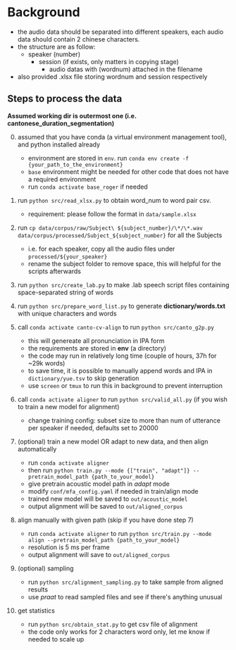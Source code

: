 # Background
- the audio data should be separated into different speakers, each audio data should contain 2 chinese characters.
- the structure are as follow:
	- speaker (number)
		- session (if exists, only matters in copying stage)
			- audio datas with (wordnum) attached in the filename
- also provided .xlsx file storing wordnum and session respectively

## Steps to process the data
**Assumed working dir is outermost one (i.e. cantonese_duration_segmentation)**

0. assumed that you have conda (a virtual environment management tool), and python installed already
	- environment are stored in `env`. run `conda env create -f {your_path_to_the_environment}`
	- `base` environment might be needed for other code that does not have a required environment
	- run `conda activate base_roger` if needed

1. run `python src/read_xlsx.py` to obtain word_num to word pair csv.
	- requirement: please follow the format in `data/sample.xlsx`

2. run `cp data/corpus/raw/Subject\ ${subject_number}/\*/\*.wav data/corpus/processed/Subject_${subject_number}` for all the Subjects
	- i.e. for each speaker, copy all the audio files under `processed/${your_speaker}`
	- rename the subject folder to remove space, this will helpful for the scripts afterwards

3. run `python src/create_lab.py` to make .lab speech script files containing space-separated string of words

4. run `python src/prepare_word_list.py` to generate **dictionary/words.txt** with unique characters and words

5. call `conda activate canto-cv-align` to run `python src/canto_g2p.py`
	- this will genereate all pronunciation in IPA form
	- the requirements are stored in **env** (a directory)
	- the code may run in relatively long time (couple of hours, 37h for ~29k words)
	- to save time, it is possible to manually append words and IPA in `dictionary/yue.tsv` to skip generation
	- use `screen` or `tmux` to run this in background to prevent interruption

6. call `conda activate aligner` to run `python src/valid_all.py` (if you wish to train a new model for alignment)
	- change training config: subset size to more than num of utterance per speaker if needed, defaults set to 20000

7. (optional) train a new model OR adapt to new data, and then align automatically
	- run `conda activate aligner`
	- then run `python train.py --mode {["train", "adapt"]} --pretrain_model_path {path_to_your_model}`
	- give pretrain acoustic model path in *adapt* mode
	- modify `conf/mfa_config.yaml` if needed in train/align mode
	- trained new model will be saved to `out/acoustic_model`
	- output alignment will be saved to `out/aligned_corpus`

8. align manually with given path (skip if you have done step 7)
	- run `conda activate aligner` to run `python src/train.py --mode align --pretrain_model_path {path_to_your_model}`
	- resolution is 5 ms per frame
	- output alignment will save to `out/aligned_corpus`

9. (optional) sampling
	- run `python src/alignment_sampling.py` to take sample from aligned results
	- use *praat* to read sampled files and see if there's anything unusual

10. get statistics
	- run `python src/obtain_stat.py` to get csv file of alignment
	- the code only works for 2 characters word only, let me know if needed to scale up